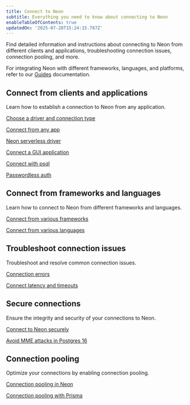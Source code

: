 ```yaml
---
title: Connect to Neon
subtitle: Everything you need to know about connecting to Neon
enableTableOfContents: true
updatedOn: '2025-07-28T15:24:15.787Z'
---
```


Find detailed information and instructions about connecting to Neon from different clients and applications, troubleshooting connection issues, connection pooling, and more.

For integrating Neon with different frameworks, languages, and platforms, refer to our [Guides](/docs/guides/guides-intro) documentation.

## Connect from clients and applications

Learn how to establish a connection to Neon from any application.

<DetailIconCards>

<a href="/docs/connect/choose-connection" description="How to select the right driver and connection type for your application" icon="network">Choose a driver and connection type</a>

<a href="/docs/connect/connect-from-any-app" description="Learn about connection strings and how to connect to Neon from any application" icon="gamepad">Connect from any app</a>

<a href="/docs/serverless/serverless-driver" description="Connect to Neon from serverless environments over HTTP or WebSockets" icon="audio-jack">Neon serverless driver</a>

<a href="/docs/connect/connect-postgres-gui" description="Learn how to connect to a Neon database from a GUI application" icon="gui">Connect a GUI application</a>

<a href="/docs/connect/query-with-psql-editor" description="Connect with psql, the native command-line client for Postgres" icon="cli">Connect with psql</a>

<a href="/docs/connect/passwordless-connect" description="Connect without a password using Neon's psql passwordless auth feature" icon="unlock">Passwordless auth</a>

</DetailIconCards>

## Connect from frameworks and languages

Learn how to connect to Neon from different frameworks and languages.

<DetailIconCards>

<a href="/docs/get-started/frameworks" description="Find detailed instructions for connecting to Neon from frameworks" icon="gamepad">Connect from various frameworks</a>

<a href="/docs/get-started/languages" description="Find detailed instructions for connecting to Neon from languages" icon="gui">Connect from various languages</a>

</DetailIconCards>

## Troubleshoot connection issues

Troubleshoot and resolve common connection issues.

<DetailIconCards>

<a href="/docs/connect/connection-errors" description="Learn how to resolve commonly-encountered connection errors" icon="warning">Connection errors</a>

<a href="/docs/connect/connection-latency" description="Learn about strategies for managing connection latency and timeouts" icon="stopwatch">Connect latency and timeouts</a>

</DetailIconCards>

## Secure connections

Ensure the integrity and security of your connections to Neon.

<DetailIconCards>

<a href="/docs/connect/connect-securely" description="Learn how to connect to Neon securely using SSL/TLS encrypted connections" icon="privacy">Connect to Neon securely</a>

<a href="/blog/avoid-mitm-attacks-with-psql-postgres-16" description="Learn how the psql client in Postgres 16 makes it simple to connect securely" icon="lock-landscape">Avoid MME attacks in Postgres 16</a>

</DetailIconCards>

## Connection pooling

Optimize your connections by enabling connection pooling.

<DetailIconCards>

<a href="/docs/connect/connection-pooling" description="Learn how to enable connection pooling to support up to 10,000 concurrent connections" icon="network">Connection pooling in Neon</a>

<a href="/docs/guides/prisma#connect-from-serverless-functions" description="Learn about connecting from Prisma to Neon from serverless functions" icon="prisma">Connection pooling with Prisma</a>

</DetailIconCards>
